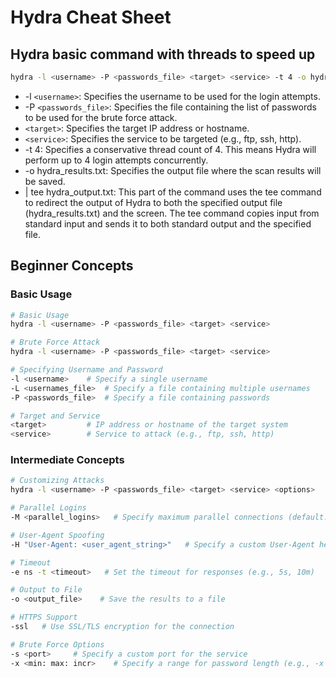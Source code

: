 # Hydra Cheat Sheet

## Hydra basic command with threads to speed up
```bash
hydra -l <username> -P <passwords_file> <target> <service> -t 4 -o hydra_results.txt | tee hydra_output.txt
```
- -l `<username>`: Specifies the username to be used for the login attempts.
- -P `<passwords_file>`: Specifies the file containing the list of passwords to be used for the brute force attack.
- `<target>`: Specifies the target IP address or hostname.
- `<service>`: Specifies the service to be targeted (e.g., ftp, ssh, http).
- -t 4: Specifies a conservative thread count of 4. This means Hydra will perform up to 4 login attempts concurrently.
- -o hydra_results.txt: Specifies the output file where the scan results will be saved.
- | tee hydra_output.txt: This part of the command uses the tee command to redirect the output of Hydra to both the specified output file (hydra_results.txt) and the screen. The tee command copies input from standard input and sends it to both standard output and the specified file.

## Beginner Concepts

### Basic Usage
```bash
# Basic Usage
hydra -l <username> -P <passwords_file> <target> <service>

# Brute Force Attack
hydra -l <username> -P <passwords_file> <target> <service>

# Specifying Username and Password
-l <username>    # Specify a single username
-L <usernames_file>  # Specify a file containing multiple usernames
-P <passwords_file>  # Specify a file containing passwords

# Target and Service
<target>         # IP address or hostname of the target system
<service>        # Service to attack (e.g., ftp, ssh, http)

```

### Intermediate Concepts
```bash
# Customizing Attacks
hydra -l <username> -P <passwords_file> <target> <service> <options>

# Parallel Logins
-M <parallel_logins>   # Specify maximum parallel connections (default: 16)

# User-Agent Spoofing
-H "User-Agent: <user_agent_string>"   # Specify a custom User-Agent header

# Timeout
-e ns -t <timeout>   # Set the timeout for responses (e.g., 5s, 10m)

# Output to File
-o <output_file>    # Save the results to a file

# HTTPS Support
-ssl   # Use SSL/TLS encryption for the connection

# Brute Force Options
-s <port>     # Specify a custom port for the service
-x <min: max: incr>    # Specify a range for password length (e.g., -x 6:8:2)

```